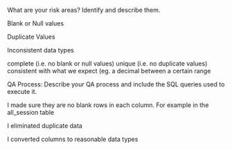 What are your risk areas? Identify and describe them.

Blank or Null values

Duplicate Values

Inconsistent data types

complete (i.e. no blank or null values)
unique (i.e. no duplicate values)
consistent with what we expect (eg. a  decimal between a certain range

QA Process:
Describe your QA process and include the SQL queries used to execute it.

I made sure they are no blank rows in each column. For example in the all_session table

I eliminated duplicate data


I converted columns to reasonable data types

